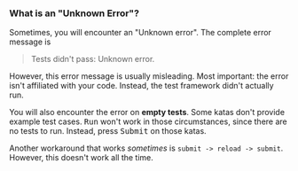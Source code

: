 ### What is an "Unknown Error"?

Sometimes, you will encounter an "Unknown error". The complete error message is

> Tests didn't pass: Unknown error.

However, this error message is usually misleading. Most important: the error
isn't affiliated with your code. Instead, the test framework didn't actually
run.

You will also encounter the error on __empty tests__. Some katas don't provide
example test cases. <kbd>Run</kbd> won't work in those circumstances, since
there are no tests to run. Instead, press <kbd>Submit</kbd> on those katas.

Another workaround that works *sometimes* is `submit -> reload -> submit`.
However, this doesn't work all the time.